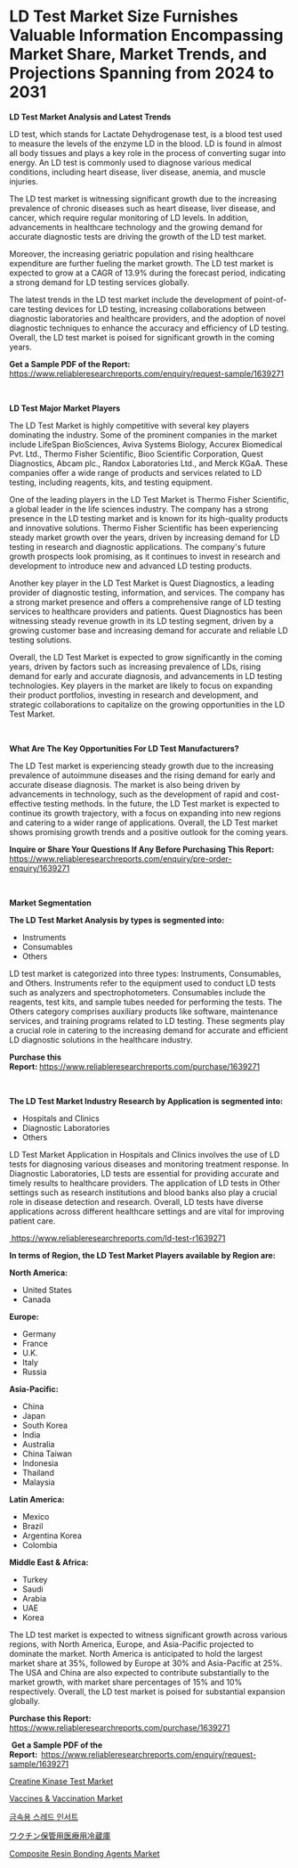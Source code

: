 <p><h1>LD Test Market Size Furnishes Valuable Information Encompassing Market Share, Market Trends, and Projections Spanning from 2024 to 2031</h1></p><p><strong>LD Test Market Analysis and Latest Trends</strong></p>
<p><p>LD test, which stands for Lactate Dehydrogenase test, is a blood test used to measure the levels of the enzyme LD in the blood. LD is found in almost all body tissues and plays a key role in the process of converting sugar into energy. An LD test is commonly used to diagnose various medical conditions, including heart disease, liver disease, anemia, and muscle injuries.</p><p>The LD test market is witnessing significant growth due to the increasing prevalence of chronic diseases such as heart disease, liver disease, and cancer, which require regular monitoring of LD levels. In addition, advancements in healthcare technology and the growing demand for accurate diagnostic tests are driving the growth of the LD test market.</p><p>Moreover, the increasing geriatric population and rising healthcare expenditure are further fueling the market growth. The LD test market is expected to grow at a CAGR of 13.9% during the forecast period, indicating a strong demand for LD testing services globally.</p><p>The latest trends in the LD test market include the development of point-of-care testing devices for LD testing, increasing collaborations between diagnostic laboratories and healthcare providers, and the adoption of novel diagnostic techniques to enhance the accuracy and efficiency of LD testing. Overall, the LD test market is poised for significant growth in the coming years.</p></p>
<p><strong>Get a Sample PDF of the Report:&nbsp;</strong> <a href="https://www.reliableresearchreports.com/enquiry/request-sample/1639271">https://www.reliableresearchreports.com/enquiry/request-sample/1639271</a></p>
<p>&nbsp;</p>
<p><strong>LD Test Major Market Players</strong></p>
<p><p>The LD Test Market is highly competitive with several key players dominating the industry. Some of the prominent companies in the market include LifeSpan BioSciences, Aviva Systems Biology, Accurex Biomedical Pvt. Ltd., Thermo Fisher Scientific, Bioo Scientific Corporation, Quest Diagnostics, Abcam plc., Randox Laboratories Ltd., and Merck KGaA. These companies offer a wide range of products and services related to LD testing, including reagents, kits, and testing equipment.</p><p>One of the leading players in the LD Test Market is Thermo Fisher Scientific, a global leader in the life sciences industry. The company has a strong presence in the LD testing market and is known for its high-quality products and innovative solutions. Thermo Fisher Scientific has been experiencing steady market growth over the years, driven by increasing demand for LD testing in research and diagnostic applications. The company's future growth prospects look promising, as it continues to invest in research and development to introduce new and advanced LD testing products.</p><p>Another key player in the LD Test Market is Quest Diagnostics, a leading provider of diagnostic testing, information, and services. The company has a strong market presence and offers a comprehensive range of LD testing services to healthcare providers and patients. Quest Diagnostics has been witnessing steady revenue growth in its LD testing segment, driven by a growing customer base and increasing demand for accurate and reliable LD testing solutions.</p><p>Overall, the LD Test Market is expected to grow significantly in the coming years, driven by factors such as increasing prevalence of LDs, rising demand for early and accurate diagnosis, and advancements in LD testing technologies. Key players in the market are likely to focus on expanding their product portfolios, investing in research and development, and strategic collaborations to capitalize on the growing opportunities in the LD Test Market.</p></p>
<p>&nbsp;</p>
<p><strong>What Are The Key Opportunities For LD Test Manufacturers?</strong></p>
<p><p>The LD Test market is experiencing steady growth due to the increasing prevalence of autoimmune diseases and the rising demand for early and accurate disease diagnosis. The market is also being driven by advancements in technology, such as the development of rapid and cost-effective testing methods. In the future, the LD Test market is expected to continue its growth trajectory, with a focus on expanding into new regions and catering to a wider range of applications. Overall, the LD Test market shows promising growth trends and a positive outlook for the coming years.</p></p>
<p><strong>Inquire or Share Your Questions If Any Before Purchasing This Report:</strong> <a href="https://www.reliableresearchreports.com/enquiry/pre-order-enquiry/1639271">https://www.reliableresearchreports.com/enquiry/pre-order-enquiry/1639271</a></p>
<p>&nbsp;</p>
<p><strong>Market Segmentation</strong></p>
<p><strong>The LD Test Market Analysis by types is segmented into:</strong></p>
<p><ul><li>Instruments</li><li>Consumables</li><li>Others</li></ul></p>
<p><p>LD test market is categorized into three types: Instruments, Consumables, and Others. Instruments refer to the equipment used to conduct LD tests such as analyzers and spectrophotometers. Consumables include the reagents, test kits, and sample tubes needed for performing the tests. The Others category comprises auxiliary products like software, maintenance services, and training programs related to LD testing. These segments play a crucial role in catering to the increasing demand for accurate and efficient LD diagnostic solutions in the healthcare industry.</p></p>
<p><strong>Purchase this Report:&nbsp;</strong><a href="https://www.reliableresearchreports.com/purchase/1639271">https://www.reliableresearchreports.com/purchase/1639271</a></p>
<p>&nbsp;</p>
<p><strong>The LD Test Market Industry Research by Application is segmented into:</strong></p>
<p><ul><li>Hospitals and Clinics</li><li>Diagnostic Laboratories</li><li>Others</li></ul></p>
<p><p>LD Test Market Application in Hospitals and Clinics involves the use of LD tests for diagnosing various diseases and monitoring treatment response. In Diagnostic Laboratories, LD tests are essential for providing accurate and timely results to healthcare providers. The application of LD tests in Other settings such as research institutions and blood banks also play a crucial role in disease detection and research. Overall, LD tests have diverse applications across different healthcare settings and are vital for improving patient care.</p></p>
<p><a href="https://www.reliableresearchreports.com/ld-test-r1639271">&nbsp;https://www.reliableresearchreports.com/ld-test-r1639271</a></p>
<p><strong>In terms of Region, the LD Test Market Players available by Region are:</strong></p>
<p>
    <p> <strong> North America: </strong>
        <ul>
            <li>United States</li>
            <li>Canada</li>
        </ul>
        </p> 
    <p> <strong> Europe: </strong>
        <ul>
            <li>Germany</li>
            <li>France</li>
            <li>U.K.</li>
            <li>Italy</li>
            <li>Russia</li>
        </ul>
        </p> 
    <p> <strong> Asia-Pacific: </strong>
        <ul>
            <li>China</li>
            <li>Japan</li>
            <li>South Korea</li>
            <li>India</li>
            <li>Australia</li>
            <li>China Taiwan</li>
            <li>Indonesia</li>
            <li>Thailand</li>
            <li>Malaysia</li>
        </ul>
        </p> 
    <p> <strong> Latin America: </strong>
        <ul>
            <li>Mexico</li>
            <li>Brazil</li>
            <li>Argentina Korea</li>
            <li>Colombia</li>
        </ul>
        </p> 
    <p> <strong> Middle East & Africa: </strong>
        <ul>
            <li>Turkey</li>
            <li>Saudi</li>
            <li>Arabia</li>
            <li>UAE</li>
            <li>Korea</li>
        </ul>
    </p>
    </p>
<p><p>The LD test market is expected to witness significant growth across various regions, with North America, Europe, and Asia-Pacific projected to dominate the market. North America is anticipated to hold the largest market share at 35%, followed by Europe at 30% and Asia-Pacific at 25%. The USA and China are also expected to contribute substantially to the market growth, with market share percentages of 15% and 10% respectively. Overall, the LD test market is poised for substantial expansion globally.</p></p>
<p><strong>Purchase this Report: </strong><a href="https://www.reliableresearchreports.com/purchase/1639271">https://www.reliableresearchreports.com/purchase/1639271</a></p>
<p>&nbsp;<strong>Get a Sample PDF of the Report:&nbsp;&nbsp;</strong><a href="https://www.reliableresearchreports.com/enquiry/request-sample/1639271">https://www.reliableresearchreports.com/enquiry/request-sample/1639271</a></p>
<p><strong></strong></p>
<p><p><a href="https://github.com/jodemen/Market-Research-Report-List-2/blob/main/creatine-kinase-test-market.md">Creatine Kinase Test Market</a></p><p><a href="https://github.com/jj19131/Market-Research-Report-List-2/blob/main/vaccines-vaccination-market.md">Vaccines & Vaccination Market</a></p><p><a href="https://github.com/vseigx30c9a1j/Market-Research-Report-List-2/blob/main/245073842462.md">금속용 스레드 인서트</a></p><p><a href="https://github.com/EthanMorar2011/Market-Research-Report-List-1/blob/main/623564146571.md">ワクチン保管用医療用冷蔵庫</a></p><p><a href="https://issuu.com/reportprime-2/docs/composite-resin-bonding-agents-market-size-2030.pp">Composite Resin Bonding Agents Market</a></p></p>